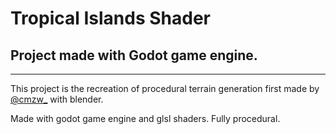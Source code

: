 # Tropical Islands Shader
## Project made with Godot game engine.
---

This project is the recreation of procedural terrain generation first made by [@cmzw_](https://twitter.com/cmzw_/status/1608396756362080256)
with blender. 

Made with godot game engine and glsl shaders. Fully procedural.
